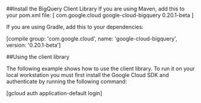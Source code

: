 ##Install the BigQuery Client Library
If you are using Maven, add this to your pom.xml file:
[
<dependency>
    <groupId>com.google.cloud</groupId>
    <artifactId>google-cloud-bigquery</artifactId>
    <version>0.20.1-beta</version>
</dependency>
]

If you are using Gradle, add this to your dependencies:

[compile group: 'com.google.cloud', name: 'google-cloud-bigquery', version: '0.20.1-beta']

##Using the client library

The following example shows how to use the client library. To run it on your local workstation you must first install the Google Cloud SDK and authenticate by running the following command:

[gcloud auth application-default login]

